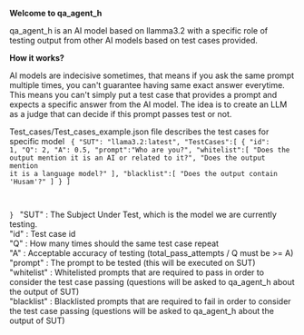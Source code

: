 <b>Welcome to qa_agent_h</b>

qa_agent_h is an AI model based on llamma3.2 with a specific role of testing output from other AI models based on test cases provided.

<b>How it works?</b>

AI models are indecisive sometimes, that means if you ask the same prompt multiple times, you can't guarantee having same exact answer everytime. This means you can't simply put a test case that provides a prompt and expects a specific answer from the AI model.
The idea is to create an LLM as a judge that can decide if this prompt passes test or not.

Test_cases/Test_cases_example.json file describes the test cases for specific model
<code>
  {
    "SUT": "llama3.2:latest",
    "TestCases":[
        {
            "id": 1,
            "Q": 2,
            "A": 0.5,
            "prompt":"Who are you?",
            "whitelist":[
                "Does the output mention it is an AI or related to it?",
                "Does the output mention it is a language model?"
            ],
            "blacklist":[
                "Does the output contain 'Husam'?"
            ]
        }
    ]
    
}
</code>
"SUT"        : The Subject Under Test, which is the model we are currently testing.<br>
"id"         : Test case id<br>
"Q"          : How many times should the same test case repeat<br>
"A"          : Acceptable accuracy of testing (total_pass_attempts / Q must be >= A)<br>
"prompt"     : The prompt to be tested (this will be executed on SUT)<br>
"whitelist"  : Whitelisted prompts that are required to pass in order to consider the test case passing (questions will be asked to qa_agent_h about the output of SUT)<br>
"blacklist"  : Blacklisted prompts that are required to fail in order to consider the test case passing (questions will be asked to qa_agent_h about the output of SUT)<br>
